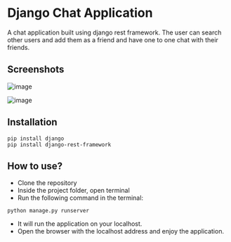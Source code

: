 
# Django Chat Application

A chat application built using django rest framework. The 
user can search other users and add them as a friend and have 
one to one chat with their friends.

## Screenshots

![image](https://github.com/Madhur215/Django-ChatApp/tree/master/Images/search.jpg?raw=true)

![image](https://github.com/Madhur215/Django-ChatApp/tree/master/Images/chat.jpg?raw=true)

## Installation

```
pip install django
pip install django-rest-framework
```

## How to use?

- Clone the repository
- Inside the project folder, open terminal
- Run the following command in the terminal:
```
python manage.py runserver
```
- It will run the application on your localhost.
- Open the browser with the localhost address and enjoy the application.